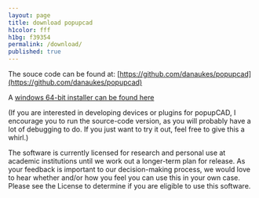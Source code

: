 ```yaml
---
layout: page
title: download popupcad
h1color: fff
h1bg: f39354
permalink: /download/
published: true
---
```


The souce code can be found at:
[https://github.com/danaukes/popupcad](https://github.com/danaukes/popupcad)

A [windows 64-bit installer can be found here](http://www.popupcad.org/downloads/download_link.html)

(If you are interested in developing devices or plugins for popupCAD, I encourage you to run the source-code version, as you will probably have a lot of debugging to do. If you just want to try it out, feel free to give this a whirl.)

The software is currently licensed for research and personal use at academic institutions until we work out a longer-term plan for release. As your feedback is important to our decision-making process, we would love to hear whether and/or how you feel you can use this in your own case. Please see the License to determine if you are eligible to use this software.
